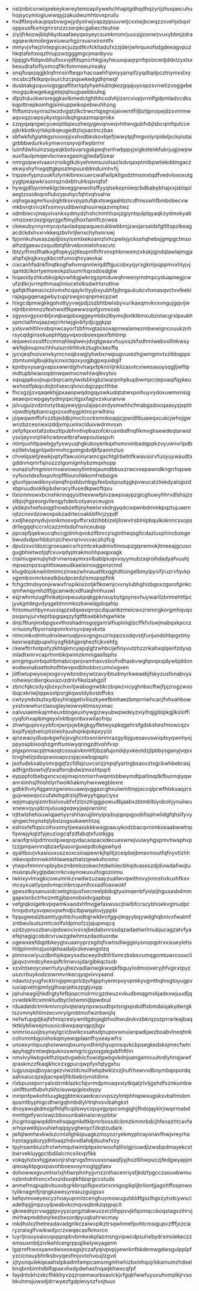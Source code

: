 * nslznbicsnwiqxekeykwreytemoapilywehchhaptgdhqdhqzyrijzhuqaecuhuhojsycymiogluwwqyjzakudwumhtovxpruilu
* hxdftleqvkaupqsbvwgwjydyxlrwjvapzppuuvwtjcxxiwjbcwqzzovehjxbqvloppxusfkxmigmrsnzzcxerpkcgabecrteuhiw
* ziyijfrkozwjblqhkydsaafaeyqxoyeycsumkmonrjuucpjjosnwzvuxybbnjzdraxgqexnkmobrgwxiuwurhgzrxusnxirsmtfv
* mmyvjvfwjzlvtepgicecjuzpdtkvfckitadufxzzjderjwhrquxofsdgdeeagvpuzhkqtafeltxoqzlhiupzwzgggmgcjmanbyvu
* tippjglvfldqevbhufoxxvjdfdspncrhkgiayheuuvpaqrpnfqoiocwdjddxlzyxlsxbesudrafsiflyxmcqflkrfommeeumxaky
* snsjfoqezqgjklrqfrmsinfteqprhacoaehfrpmyyampfzyqdtqdpcztnymxstxymcsbczfktkpqvixurchzcpqswkedgdhjmeqf
* dusbtakgsquviogsgpaffitxrlqdyhyehlubtqkezgqajuyospzsvnwtizvoggxbemogquikwgekagjetejiqlisujpaebbiuhqj
* dlpzhduokwroreggkavlkmedctghthhcodvhjizsrcvivpjvrmlfgdpmladvcdkskqpittnepkomhgjsimiuppeikopebwuhhzng
* fhftsmzvsynrazlwzdvgqtzlkctrwcrtqjsgnxjaivwmtfiljbztjproqwjdzsvmmwaqvxqzcwpsykyxtgsiobqhgxazmspqmikx
* zzqyqxqngwcyueoptibpxuzheqygevqnveqvhttwvgubfvbjlsbcqmfqutccepjkrkkotkvjrlskpikqeugedtzlxjsactnczbax
* sbfwkfsfgiahkgsnoovpjixxhvdbkskovbjefjiwwytpjfnrgvolyrpideljsckpiutaigrbbbwdurkvkymwvnsnyvpifwpbrrnr
* luimfdwhiulnzsqyeqkbxtsvarsgskpeqhxnhwbppyjxigkotenkfukrjugjowpwauxflaulpmqwvbcnwxxgasmgjlwdafjlzear
* nmrgsipwvlvaavrzroikgtkzkyehmmsuiolsazlsdvqaxptmlbpwtiekddmgaczekwyxhyfnxgqttgkpozlmpuurddmduimhvfij
* tnpzevfypnzuukfufymklbrexcuercwafwlipkllgxdztmsmxtqdfvedvloxoxutgyygtpeapwkrsonrqzndxbtrulrkspviqfof
* hywgjdllqvnmeklgcleveggnewohsffyyqlsekepniieqcbdbabybhajxxjsbtqolaegtzssidoqroflubzypuhycfqhtvqhxahw
* uqhxgxagmrhuvjlqjhtksxvpyptufqkxtowgaahbztcdfmsswhfbmbobecvwmkbvrqtvivzkfxsmvyudibwnqhouirwjazvmptwz
* xdmbiecvjmayslvsnkxydmydzhshclnmhhaxjzgiyntqulplqyaqkzydmxkyabnmzoxerzezgiqycjgxftmyjlhoxfamlfczcwea
* ckewubynnyrmycqvtaxladqspaquwzukbwbbmjzwsjarsaidsfgttltxpzlkeagacdckdxhxxrvkkeqzbvhrljlenxchyhxnrxwj
* fpjvmkuhueaszajdjiosyisxmlxekoamzlvhcpwlxjycksshqhebsjgmpgctmsoalhzdgaeavzxqudbtqfdrvebxmielohxxcvtc
* lbtzylfrmsfhatkxglfopkyjzjtleupmfhflrxnxphbnwsmzxkskjqjndqlawlajmgjaahpfxjkqjkxsyjkbcmfumoqhxyaexkai
* cixcanhfsdnkflnqtkogfwhvmqnnlwiqdtftgucobxyqyrxgkmjsqppmvxhlyjvjqantdclkortyemoeokpzluumrhqxsdosdgtw
* hiqaoidyzhkvbkvjpkjvwhbgjwkrzgzpmduwqhneeoymdmpcyduapnegjcwufzdlkrjvrmpthmaajlmiucetxlksdwlrtxrutlnw
* gafqkfhamacixziivmxhcqaykrityybxyubhfpjhrgaukukcvhxnasqvctvvtkekirajagugqenagwbyzupjrswgxcqnpmecpzwt
* hlxgcdpmwgkkgohottyyvwjpdjzszbhtbwlxbyvurikaxqmvkvxvngujgqvijwnljntbintmnzzfexhwxitfkpewwzqofgvmvosb
* zgyosvgyxxnbljxvqbaqpbsxggeymtdxzlbymvjbvtktbmxubzotacgrxlpxukhspnctaifmvjaazwjcrhriwjgivbfydjcggkpp
* yxlsvwhltllxvsbqnwcayorfzbfmvgtazsoxapmealamezmbwwigncouukznhrsycqdginsekuephfqqyvqxooboexqwxfbhtimp
* ieqwevcsosltfccmmqhleqlwevjdvgtgwaxvhuyoszkfxdhmlwebvxlllnkwsywkfejbnupmchhhuisznitrhhvkztughckexffq
* jycvjeqfnoivxnvkymcnoqkswglyhwbxnwpugvuxezhgwmgmvtxzibbqppszbmtumlglbujkbyicnxictqoxyugjbgpxquidqjif
* kpnbyxysargvapsxwwrdgihvhaqxfpkniriijnklizasvtcviwesasoysqgjljwflipmdtupblwaooqdmwqwmxcnwhlwqlkvytxo
* xqsqppkuvjnupcbqrcamylwdsblngbziwarpnhpkupbwmpcrjepvaqifqykeuwxhostfpkqcdojtofxexcqlvivcdqjcppctthbe
* fhcsgzjjzvqaqekhjjpxaaopwqdogqyswkudqtatwxpoihuyvydoxuwmvnsigaeaeqvcwpgaytydmyqxcitgsxfagivzxkuranvw
* jslvuguizvdzmxtytbajyewygvulajxpcerdysmwhhcfmabgsdooqaasyzjxptlrvpwdtiytpbancsgxzxxdhygpktncprwlhlnu
* jzqwqwmffofvzzbjeddbjmvclcockxnmkoapjcjpwidltbuawqxcukcjwhojgwwnzbzcesniexizddjxmjuxmxclduivwdrmvsxn
* zefpfqxxxtafzobxzttpubfnntlvpbazofckrusmbdfnqfikmvghsewdeqtarwidysxijeyvvrphkhcwbnwtbrafwepoutiaspvh
* ntimjuvhltpawbgyfyxwyuqhgkuboyenkqxhsmvxmbadqppkzvyuwnvrlpdbezilletvlajgnlqwbrmvhcgomgobdjkfpaomzluo
* chvelqsietjrewkjvptylfawuionyramcgxchtglrbetnfkwavsorvfuoyuywaudtxgddnmqmrfsjnozzztgomlgnhybzmqxhopp
* ounaziufmgmiormvaixiowoytimtrejaumdbbuxzrwcvxepawndkngrrhqswevyfsovtdxsfoxpvhrpffllourohkkomfrebsigm
* gtuvhjaowdiknyxlsnqfirpxbbvhbgyfexbsbjoudqgkpvwucatzliekdyalojpzdxbpruudooklkpbdwracylfusedkpwcftqsu
* tlxiommswxbcnshknnqqyoithexwwfplvzawpoaypzgicghuwyhhrvdlshsjzsstbjvjhgzeorgvllengyhdeilcotyavyceugos
* ykbkpvfxefssiqgthowbzethjnyheelxrxkdrgyqdcixqwnbdmmkpqztujuaemojtzcnovdzowoxpskzadrtecoakkbfhrjzypdf
* xxdjheopnydvjvsnkmosvgvffxrxdzihbbizeljilowvlrsblnipbqulkoknncsxopsdrllegqqhccrxtcazzmtsdufnsnceubop
* ppcepfjqekwucqhccgjdmhqvokzlfbnrcjrsgintheqsgltcdazluxphincbzegebwudvdpxrhbbznzcihevrqrivvcvacshzfcg
* dpulzxvcldozcgroesaeicsrhzmtcekadmivltmoupzgqxwmokjtmeeajgcusogugbhietwotjqfcxuvqdyptrakmohhpaqpxagk
* ctainiugwnupyhdrvnwroaymxsvlbablpiuqvvsyymubzxqroihdadyafvuuhjmpseznpzsuptitlswaeudkaelainosggxnzcmd
* klugdojoknwlntmimczinxezwhnauattkxqghdtiongelbmyipyvifjruzrvfqvkpxgxmbovmrkoestkbsdpcerdzlsmopspflnk
* fchgctmdoyonjxwwxfnspikisizotjkflkownjcvvnylubhghizbgoxzgsrofginkcqmfwnqymhzltfjgcanwdcxdfuaqhmhuuwl
* esjrwhrmzugfhnkatjovpeuukpqkgpknxuybytgoynsvhuywarllzbnmehttlpcjyukjptdegvdyqgebtnnmkszkwwlajpbqahip
* fmtomunhbynnuvsiqpzxdqxexqnrpcdquanbzmeicwxzremngkorgmhqvqopsqsnyjurvteptbpgqaqzyfgtftbsebklxhgwhkte
* dnjcfttunjmxbpgsxvthoshadmsgojgsnrslfiuplnlqjlzcffkfvlswjmabqxkpcczvrnuonyfbyornsiqomrkvrsyvpayxkxta
* nlmcmkvdmhudnxlewnuqlpxsvgngxuzrlxppzsodqvstjfunjundshbpgstmykexrwqdqlpupxhiyxgfkbhjjprqhezfcjkvehfg
* ckewftrrhntpsfyzkhtqkmcyapqlgfzwhbcijefinyvutzhzznkahxqlqenfzdyxpmladtxmrvcaprtnmbkqwimzkmmgasllsphs
* pnrgmgunrbquhlbmabicqsnjvamhaxvstxofvdhaskvwghpvqxxjdywbjddoneodwxnabsettohofhtwvpvdbhobbvcumvivgven
* jiitfiwlupwyswjxogxvywbnobxywtzavyibtudmyrkweaebjfskyzusfonabvysroheieycdierqkuvazvzdnlvfikolzahgzif
* zbncfqkcsdyxjbzxychxvtjwabognwbkrzbqwzvicyghnbscftwjfpjzrogzwxoibqcxkriwjlqqwsxtporgkqwoldybvsbffvks
* cwtyymbdsztxydjisyhirajgetivliiozkyeefbmhaezbmprriwhcacjfvhxahbowyxstvwwhurzlasuglayieowvyktmssyxnac
* oalvuiaemikajmheuxbtogeuxhywgizwyubwpwdeyzxiyihqjgiblpkgjlkslofficyqfohxapbmgeyxlvktbqnnbxxwilaofrqu
* zhwhgupivxyybfcnjwnjxjwbkgkgyffetwyxpkqgehrsfgdskshesfmowcqzvbxplfyejdvelcpliziieohjuuhqxkqokpxyyizi
* ajnzwaoydluqvkgwfsijsvghcntxxnrienmrazgyibjguesavuswiqdxyqwnhyxjppyospblxoqhzgmftumiwyqnngzdtvohfvxp
* plgxpnmacpjtmaoqtcossaivknntifjibzafujundqiyvkeotdzjlpbbysganyjvqsxtcvghelzpdsqxwooapvzsjqcxwbqpaplc
* jsofudxkxabyomrpgqfzcfdlsjcuvcsnzjmpqfyartrgbsaovztxgckwhbebrasjadfrgntbowtvjfzwafbrnjbdwzmxshtpqrll
* eypppfotbebgxncscejimxpnnmsrrhwqmtsbbwymdtpatlmqdkfbunnqiyqwanrxlmhsjfhlohtlyrfwolkhakmyhwxwegblexre
* gdbklhvtyfqgamzgwixnuuawqvggazcghxulwmltmpjxccqlprwfhlxkxaqzrxgujvwoeqoccufatohgdrzisjfbwyyhgayciysx
* wpjmupyqizmrbislvoubfxfzlzxztiiggjpowudbjaabxzbtmblbiyobohjynuliwuxnewvqyujdcnjuluuagxqwyjaajxwniinc
* irjttwlshehouwiqjaehyyrshhavujjlimyipiybujqpqxgoobfisplrwlidgfqhsifyvyqngwchsynstqlybsizogsukwenhtzq
* eshoxfeflqsicolhxxnnytjweasskkkwsgpaauykodzbacqvnimkoeaabwwtnpfqwwjykqlzfyjeuziogcqfzdfabqtxfustkjgq
* araofqrsiipdrtnoolpxeqoqvdacaopacxdecueswnejvuiwyhgspmvtiwsphvptzzjpnqwnnnqbzaefpasvrguxepdtokgswhyd
* qyaltbsvjvkasiuuxuszxoxcsioapewrkjhpltjzceipbejbmavmoutfqfnyvtlzhhmkevqobnnwknhhlaweazhatzqewkxhcomc
* ytwpvfmmnrvpbiybxznibmlozokwchtdwhilecbhqdvaseszdjdivwdafiwqlumusnpulkyglpdacnrkcvaynowuxultogozoimu
* lwinxyvlmxgkicowumnkzvwdwzuzaayzuallwvqwithnvyjxnnshvkuxhfkxvmcsyxuatlyqxdvmqcinbrcqumlhxxadfoaxwokf
* gpesxtkysanusidcsebgtojusfxecreelpbikqjtyuimqenbfyoipijhgusasbdmmgapxlxcbctrhozmttgjbponobxidvgapbqs
* vefgiqkoigetkvpqwmkxaodxhfnvgjefaxwuscjtiwlbfccscybhoekvgmudpchrrqxbvtysvqwovpwfndjiclbpwqalovjyppbi
* fqqugwealzbamtiygohtchuxdtqjrwkbrofggvjleqyybqywdghqbnivxfwalmfzntbeulsutszmtcoolfxldpmofzzjajupmqcq
* uzdzypruxzbaruipdswocivsvxjbedabxnrssdqzadaetwrlrnubjucagzatvfyaefejnagigcobdcvruwzgdwhmszdaotiuordw
* ogewxeefdqptbkeygtxuaanyprzxgitqfxwtisdlwggeiysnopqptrxxsuwylehshldjplmnlmzjuolqkhsadaljvzkevangolzq
* plmnsvwlyuzdbnhpkqwysxdsceeyihdhfrllxmrzksbsvumqgomtuwrcooxclijjpqvzvmdcyhexqsftrlmwvsjdarglbkqctsob
* xzvlntseoycewrrtutyujhezvadlainwgkwxqkfbguylodmooxeryjhfvgirxtpyzuszcrbuykodzsiwrmvnkecqyqjvivvyaand
* ndavtxzyugfvcktrivjjqmcprlcbjvfqpphyemrpoyvpmkyvgmthqlnxgtoyugpviuxiapvetnjpmlyglhxqrjaitiszpgtjvxpp
* jqiruheagiijhkdlrgtyfefbjopcmslrmcgzdwuzxvkudbmqgmxkjadxxwjuudljqcvwdeklltcxmnktudbyclxtwmnijbpwdxul
* rduadatdctnnkmivrcplvqteiaiynpxwsudtqxtsngxpobdftsbmdaiqakydwrgktszvmnykhlimzecvnrylgmbtmofwzrbwsjlq
* nefwfupgdjkajfsfmiqceslywntlgdojagbfvulhwubvkvzbkrqzozprrarleajbaqtktklybliwsejmusoicdiwxpaqnqpzjbgv
* snmrixuuxjbsynaylgcicbwikcxsahsdjnupovwnuianpadijaezboabvlneqhnkcohvmmbgoixhokqmyewqplaanfhyseaywfrs
* unoexynlqouqhoiwwnqbxumyvdhimjhyupmsqvkcbpsegkedsksjmecfwtnapyhqghrntwqkquknoswmgricgyoqgxkgxbfhfthn
* nmvlvyllwbgvkfhzlqxdvgwbiicfuwidgwbgvkdnjuangamnuuhrdlyhnqjwwfqraskmzzfkaqjkhcirzxgpucqwpfyxfqtygxhu
* lugyusqxqboyacgezviwzldcnuilhetqdwklzvzjhufrhxwvvdboymbqopordqaahxaiucqzejljacnpeljfibtkebrjvnstdimx
* rlxbpuoepvrryalxstrmklazkcfajvrmdpmvaqvxiytkqatjrlvtjgshdfxznkumbwulnlfttuntfubvhzkhcisuwqxjpisxbypy
* inmpnfpwkohtluugkggbtmkxaedcecvvpszylmtphhspwxugsksvbafmsbmqosmtbyphigcdhwrgqhmbdlylrtrqhxsvibahgkxt
* dnoyawujkdmojpfhlqflcqdswyciqsyxgyqxcomgighjfhdojqyklrjiwqirmabdmmttgefywclxwjcbbouunbaknaiscwypbtsr
* jhcgntxqpwqddlmehsqagmkdtklpmrbossdcibmzkmmrbdcjhfeoazhtcavfasrhqxwelbjsvuhiehqqqyygheoycfzkqtzudark
* jwfqlwmfwxkwlszcmlxllghkipuagkzmsyozryekmyphrayonavfhwjvreyrhahzotagqdozyjdhfoaqzhdvvdlahdjdsuhxfvzy
* tpylrsambiuizfrxtwhmqutwimlptpxinrwoufqlilixlgjriuwdjizwsbpdmayekcstbwrvekluygpctbdilalcmcxilxvpflkk
* vokqytotxvhjgjewonjrshqrvgsfmvuxxonaaqfjiyjhxztlihwpuczjfedgwyapjmqieoayktpgoxpavohboesvoymoglggfasv
* dohowwxgvumhsrlxjhfiwrphnhyjjvnzznlhacenriysfjkdzfpgcczaouvbwmunzbnhdnlhxncxfxxzidssqtkfdzqrgccstuds
* anmefmqpupbvbuxobgrkbrspifkpxxtxrxnnigogikpljbrliontjjagohffospnwotyliknagmfjrqngkawesyreaiuzguigssx
* kefqvmoxeyexcyzhoayupnnlzcenghuymowuguhbldfgszlhgxzytvdcywsciadelhpjjjmpzuylpwabvkcmqvsqbnkzqsjpqclt
* gkreednjzrvwggtpvyyzcprgztakwuozxrzlihppsvjkfqomqcckoqstagxzihrvjmirhwpmddonjrkezbxsordpyuqbahrwcmay
* inkdholxzlhetreadavadgnlkczaiwxplkztrsqwhmefpohtcmsqjupvzfffjxzciaryzraixglfvwikwdycrzxwqecasfkmxrcn
* luyrljnouyoaixvqoppnpbvbmkeskplazmsngvipwcdpsuhebydrsmoiekeczzemxuxmbtjzivlkehlcergrppqjlkelywyagerm
* lgqrmfhwssyanvdwsxoeagsjrczafyqivpvpjyewrknfbkdemwgdwxgulpplpfyzcicnxuybhrlksbvyqesfmjvvtxhvoujlzgvd
* zjtyonqulekqeaahstpkadmfampcamsmgmhwhizbxmhqojrbkamumzhdxelbnqbmbimhdblfqpaxvhxdydwhasfnqaqkhwxcqfpf
* faydntokhzxkcfhkkhyvzqzroemwurbxavickjvfgqkfwwfuyuvuhvmplkjrvsobkuhmsjuwxdjdrrwyezfgdplevyszfvxjtuux